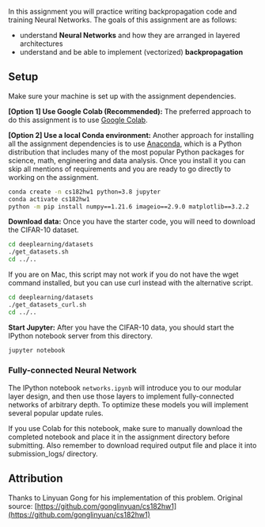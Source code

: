 In this assignment you will practice writing backpropagation code and training
Neural Networks. The goals of this assignment
are as follows:

- understand **Neural Networks** and how they are arranged in layered
  architectures
- understand and be able to implement (vectorized) **backpropagation**

## Setup
Make sure your machine is set up with the assignment dependencies.

**[Option 1] Use Google Colab (Recommended):**
The preferred approach to do this assignment is to use [Google Colab](https://colab.research.google.com/).


**[Option 2] Use a local Conda environment:**
Another approach for installing all the assignment dependencies is to use
[Anaconda](https://www.continuum.io/downloads), which is a Python distribution
that includes many of the most popular Python packages for science, math,
engineering and data analysis. Once you install it you can skip all mentions of
requirements and you are ready to go directly to working on the assignment.

```bash
conda create -n cs182hw1 python=3.8 jupyter
conda activate cs182hw1
python -m pip install numpy==1.21.6 imageio==2.9.0 matplotlib==3.2.2
```

**Download data:**
Once you have the starter code, you will need to download the CIFAR-10 dataset.

```bash
cd deeplearning/datasets
./get_datasets.sh
cd ../..
```

If you are on Mac, this script may not work if you do not have the wget command
installed, but you can use curl instead with the alternative script.
```bash
cd deeplearning/datasets
./get_datasets_curl.sh
cd ../..
```

**Start Jupyter:**
After you have the CIFAR-10 data, you should start the IPython notebook server
from this directory.
```bash
jupyter notebook
```

### Fully-connected Neural Network
The IPython notebook `networks.ipynb` will introduce you to our
modular layer design, and then use those layers to implement fully-connected
networks of arbitrary depth. To optimize these models you will implement several
popular update rules.

If you use Colab for this notebook, make sure to manually download the completed
notebook and place it in the assignment directory before submitting. Also remember
to download required output file and place it into submission_logs/ directory.

## Attribution

Thanks to Linyuan Gong for his implementation of this problem.
Original source: [https://github.com/gonglinyuan/cs182hw1](https://github.com/gonglinyuan/cs182hw1)
